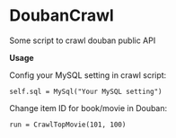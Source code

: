 DoubanCrawl
===========

Some script to crawl douban public API

**Usage**

Config your MySQL setting in crawl script:

`self.sql = MySql("Your MySQL setting")`

Change item ID for book/movie in Douban:

`run = CrawlTopMovie(101, 100)`

